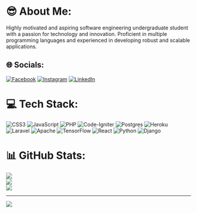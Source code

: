 # 😎 About Me:
Highly motivated and aspiring software engineering undergraduate student with a passion for technology and innovation. Proficient in multiple programming languages and experienced in developing robust and scalable applications.


## 🌐 Socials:
[![Facebook](https://img.shields.io/badge/Facebook-%231877F2.svg?logo=Facebook&logoColor=white)](https://www.facebook.com/its.lakshanJ) [![Instagram](https://img.shields.io/badge/Instagram-%23E4405F.svg?logo=Instagram&logoColor=white)](https://www.instagram.com/lakshan_jayasuriya/) [![LinkedIn](https://img.shields.io/badge/LinkedIn-%230077B5.svg?logo=linkedin&logoColor=white)](https://www.linkedin.com/in/lakshan-jay/) 

# 💻 Tech Stack:
![CSS3](https://img.shields.io/badge/css3-%231572B6.svg?style=for-the-badge&logo=css3&logoColor=white) ![JavaScript](https://img.shields.io/badge/javascript-%23323330.svg?style=for-the-badge&logo=javascript&logoColor=%23F7DF1E) ![PHP](https://img.shields.io/badge/php-%23777BB4.svg?style=for-the-badge&logo=php&logoColor=white) ![Code-Igniter](https://img.shields.io/badge/CodeIgniter-%23EF4223.svg?style=for-the-badge&logo=codeIgniter&logoColor=white) ![Postgres](https://img.shields.io/badge/postgres-%23316192.svg?style=for-the-badge&logo=postgresql&logoColor=white) ![Heroku](https://img.shields.io/badge/heroku-%23430098.svg?style=for-the-badge&logo=heroku&logoColor=white) ![Laravel](https://img.shields.io/badge/laravel-%23FF2D20.svg?style=for-the-badge&logo=laravel&logoColor=white) ![Apache](https://img.shields.io/badge/apache-%23D42029.svg?style=for-the-badge&logo=apache&logoColor=white) ![TensorFlow](https://img.shields.io/badge/TensorFlow-%23FF6F00.svg?style=for-the-badge&logo=TensorFlow&logoColor=white) ![React](https://img.shields.io/badge/react-%2320232a.svg?style=for-the-badge&logo=react&logoColor=%2361DAFB) ![Python](https://img.shields.io/badge/python-3670A0?style=for-the-badge&logo=python&logoColor=ffdd54) ![Django](https://img.shields.io/badge/django-%23092E20.svg?style=for-the-badge&logo=django&logoColor=white)
# 📊 GitHub Stats:
![](https://github-readme-stats.vercel.app/api?username=LakshanMJ&theme=dark&hide_border=false&include_all_commits=false&count_private=false)<br/>
![](https://github-readme-streak-stats.herokuapp.com/?user=LakshanMJ&theme=dark&hide_border=false)<br/>
![](https://github-readme-stats.vercel.app/api/top-langs/?username=LakshanMJ&theme=dark&hide_border=false&include_all_commits=false&count_private=false&layout=compact)

---
[![](https://visitcount.itsvg.in/api?id=LakshanMJ&icon=0&color=0)](https://visitcount.itsvg.in)

<!-- Proudly created with GPRM ( https://gprm.itsvg.in ) -->
